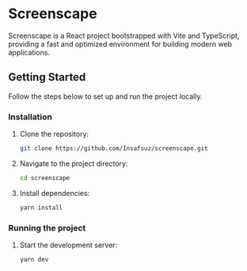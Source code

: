# Screenscape

Screenscape is a React project bootstrapped with Vite and TypeScript, providing a fast and optimized environment for building modern web applications.

## Getting Started

Follow the steps below to set up and run the project locally.

### Installation

1. Clone the repository:
   ```bash
   git clone https://github.com/Insafsuz/screenscape.git
   ```
2. Navigate to the project directory:
   ```bash
   cd screenscape
   ```
3. Install dependencies:
   ```bash
   yarn install
   ```

### Running the project

1. Start the development server:
   ```bash
   yarn dev
   